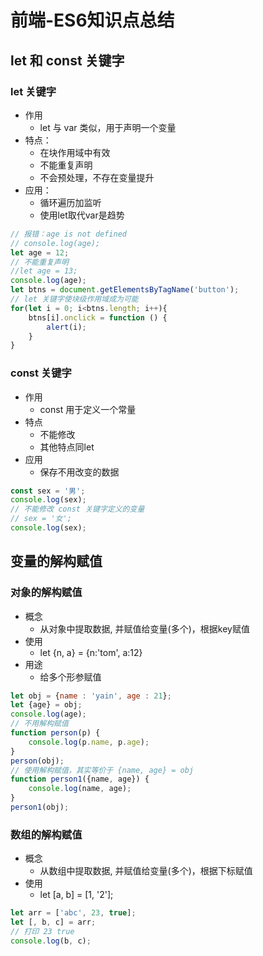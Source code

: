 # 前端-ES6知识点总结

## let 和 const 关键字
### let 关键字
* 作用
    * let 与 var 类似，用于声明一个变量
* 特点：
    * 在块作用域中有效
    * 不能重复声明
    * 不会预处理，不存在变量提升
* 应用：
    * 循环遍历加监听
    * 使用let取代var是趋势
```js
// 报错：age is not defined
// console.log(age);
let age = 12;
// 不能重复声明
//let age = 13;
console.log(age);
let btns = document.getElementsByTagName('button');
// let 关键字使块级作用域成为可能
for(let i = 0; i<btns.length; i++){
    btns[i].onclick = function () {
        alert(i);
    }
}
```

### const 关键字
* 作用
    * const 用于定义一个常量
* 特点
    * 不能修改
    * 其他特点同let
* 应用
    * 保存不用改变的数据
```js
const sex = '男';
console.log(sex);
// 不能修改 const 关键字定义的变量
// sex = '女';   
console.log(sex);
```


## 变量的解构赋值
### 对象的解构赋值
* 概念
    * 从对象中提取数据, 并赋值给变量(多个)，根据key赋值
* 使用
    * let {n, a} = {n:'tom', a:12}
* 用途
    * 给多个形参赋值
```js
let obj = {name : 'yain', age : 21};
let {age} = obj;
console.log(age);
// 不用解构赋值
function person(p) {
    console.log(p.name, p.age);
}
person(obj);
// 使用解构赋值，其实等价于 {name, age} = obj
function person1({name, age}) {
    console.log(name, age);
}
person1(obj);
```

### 数组的解构赋值
* 概念
    * 从数组中提取数据, 并赋值给变量(多个)，根据下标赋值
* 使用
    * let [a, b] = [1, '2'];
```js
let arr = ['abc', 23, true];
let [, b, c] = arr;
// 打印 23 true
console.log(b, c);
```

